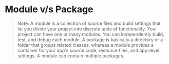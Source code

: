 # Module v/s Package

> Note: A module is a collection of source files and build settings that let you divide your project into discrete units of functionality. Your project can have one or many modules. You can independently build, test, and debug each module.
> A package is basically a directory or a folder that groups related classes, whereas a module provides a container for your app's source code, resource files, and app-level settings. A module can contain multiple packages.
